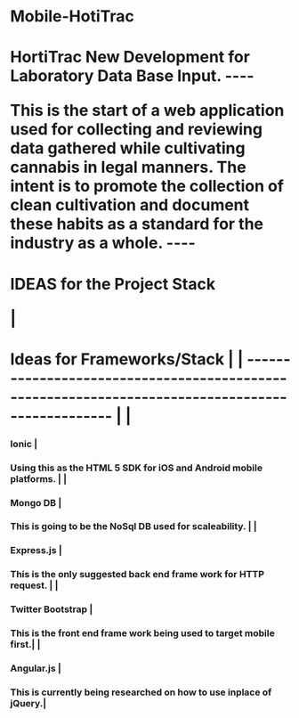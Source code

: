 # Mobile-HotiTrac
<h1>HortiTrac
New Development for Laboratory Data Base Input.
----
<p>This is the start of a web application used for collecting and reviewing data gathered while cultivating cannabis in legal manners.
The intent is to promote the collection of clean cultivation and document these habits as a standard for the industry as a whole.
----
<h1>IDEAS for the Project Stack
<p>
| <h1> Ideas for Frameworks/Stack |
| ------------------------------------------------------------------------------------------------ |
| <h3>Ionic              | <h3> Using this as the HTML 5 SDK for iOS and Android mobile platforms. |
| <h3>Mongo DB           | <h3> This is going to be the NoSql DB used for scaleability.            |
| <h3>Express.js         | <h3> This is the only suggested back end frame work for HTTP request.   |
| <h3>Twitter Bootstrap  | <h3> This is the front end frame work being used to target mobile first.|
| <h3> Angular.js        | <h3> This is currently being researched on how to use inplace of jQuery.|
